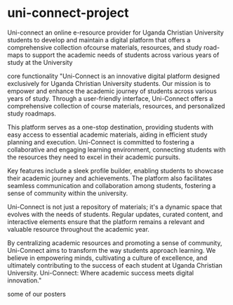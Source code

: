 # uni-connect-project
Uni-connect an online e-resource provider for Uganda Christian University students to develop and maintain a digital platform that offers a comprehensive collection ofcourse materials, resources, and study road-maps to support the academic needs of students across various years of study at the University

core functionality
"Uni-Connect is an innovative digital platform designed exclusively for Uganda Christian University students. Our mission is to empower and enhance the academic journey of students across various years of study. Through a user-friendly interface, Uni-Connect offers a comprehensive collection of course materials, resources, and personalized study roadmaps.

This platform serves as a one-stop destination, providing students with easy access to essential academic materials, aiding in efficient study planning and execution. Uni-Connect is committed to fostering a collaborative and engaging learning environment, connecting students with the resources they need to excel in their academic pursuits.

Key features include a sleek profile builder, enabling students to showcase their academic journey and achievements. The platform also facilitates seamless communication and collaboration among students, fostering a sense of community within the university.

Uni-Connect is not just a repository of materials; it's a dynamic space that evolves with the needs of students. Regular updates, curated content, and interactive elements ensure that the platform remains a relevant and valuable resource throughout the academic year.

By centralizing academic resources and promoting a sense of community, Uni-Connect aims to transform the way students approach learning. We believe in empowering minds, cultivating a culture of excellence, and ultimately contributing to the success of each student at Uganda Christian University. Uni-Connect: Where academic success meets digital innovation."

some of our posters



